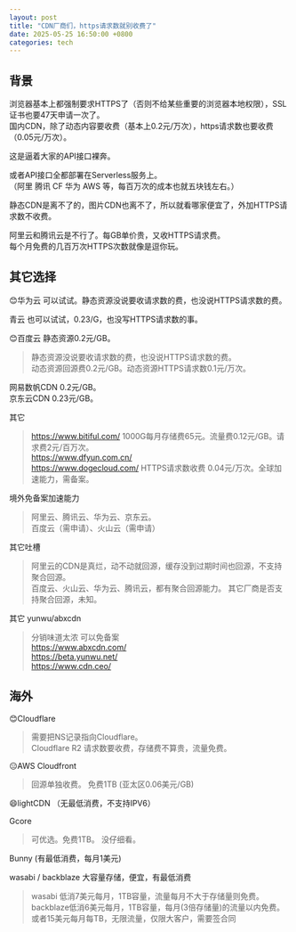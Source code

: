 ```yaml
---
layout: post
title: "CDN厂商们，https请求数就别收费了"
date: 2025-05-25 16:50:00 +0800
categories: tech
---  
```


## 背景
浏览器基本上都强制要求HTTPS了（否则不给某些重要的浏览器本地权限），SSL证书也要47天申请一次了。  
国内CDN，除了动态内容要收费（基本上0.2元/万次），https请求数也要收费（0.05元/万次）。  

这是逼着大家的API接口裸奔。  

或者API接口全都部署在Serverless服务上。  
（阿里 腾讯 CF 华为 AWS 等，每百万次的成本也就五块钱左右。）  

静态CDN是离不了的，图片CDN也离不了，所以就看哪家便宜了，外加HTTPS请求数不收费。  

阿里云和腾讯云是不行了。每GB单价贵，又收HTTPS请求费。  
每个月免费的几百万次HTTPS次数就像是逗你玩。  

## 其它选择
😊华为云 可以试试。静态资源没说要收请求数的费，也没说HTTPS请求数的费。  

青云 也可以试试，0.23/G，也没写HTTPS请求数的事。  

😊百度云 静态资源0.2元/GB。  
> 静态资源没说要收请求数的费，也没说HTTPS请求数的费。   
> 动态资源回源费0.2元/GB。动态资源HTTPS请求数0.1元/万次。  

网易数帆CDN 0.2元/GB。  
京东云CDN 0.23元/GB。  


其它  
> https://www.bitiful.com/ 1000G每月存储费65元。流量费0.12元/GB。请求费2元/百万次。  
> https://www.dfyun.com.cn/  
> https://www.dogecloud.com/ HTTPS请求数收费 0.04元/万次。全球加速能力，需备案。  

境外免备案加速能力  
> 阿里云、腾讯云、华为云、京东云。  
> 百度云（需申请）、火山云（需申请）  

其它吐槽  
> 阿里云的CDN是真烂，动不动就回源，缓存没到过期时间也回源，不支持聚合回源。  
> 百度云、火山云、华为云、腾讯云，都有聚合回源能力。  其它厂商是否支持聚合回源，未知。  

其它 yunwu/abxcdn  
> 分销味道太浓 可以免备案  
> https://www.abxcdn.com/  
> https://beta.yunwu.net/  
> https://www.cdn.ceo/


## 海外  
😊Cloudflare  
> 需要把NS记录指向Cloudflare。  
> Cloudflare R2 请求数要收费，存储费不算贵，流量免费。  


😑AWS Cloudfront  
> 回源单独收费。 免费1TB  (亚太区0.06美元/GB)  


😄lightCDN （无最低消费，不支持IPV6）  

Gcore  
> 可优选。免费1TB。  没仔细看。  

Bunny (有最低消费，每月1美元)  

wasabi / backblaze 大容量存储，便宜，有最低消费  
> wasabi 低消7美元每月，1TB容量，流量每月不大于存储量则免费。  
> backblaze低消6美元每月，1TB容量，每月(3倍存储量)的流量以内免费。或者15美元每月每TB，无限流量，仅限大客户，需要签合同  





